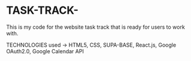 # TASK-TRACK-
This is my code for the website task track that is ready for users to work with.

TECHNOLOGIES used 
-> HTML5, CSS, SUPA-BASE, React.js, Google OAuth2.0, Google Calendar API

